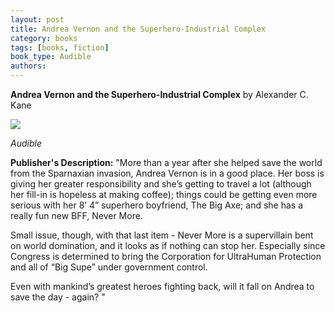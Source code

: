 ```yaml
---
layout: post
title: Andrea Vernon and the Superhero-Industrial Complex
category: books
tags: [books, fiction]
book_type: Audible
authors:
---
```

**Andrea Vernon and the Superhero-Industrial Complex** by Alexander C. Kane

<img src="https://i.gr-assets.com/images/S/compressed.photo.goodreads.com/books/1552016093l/44302564._SX318_.jpg"/>

*Audible*

**Publisher's Description:**
"More than a year after she helped save the world from the Sparnaxian invasion, Andrea Vernon is in a good place. Her boss is giving her greater responsibility and she’s getting to travel a lot (although her fill-in is hopeless at making coffee); things could be getting even more serious with her 8’ 4” superhero boyfriend, The Big Axe; and she has a really fun new BFF, Never More.

Small issue, though, with that last item - Never More is a supervillain bent on world domination, and it looks as if nothing can stop her. Especially since Congress is determined to bring the Corporation for UltraHuman Protection and all of “Big Supe” under government control.

Even with mankind’s greatest heroes fighting back, will it fall on Andrea to save the day - again? "
